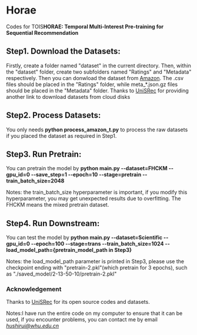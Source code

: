 # Horae
Codes for TOIS**HORAE: Temporal Multi-Interest Pre-training for Sequential Recommendation**

## Step1. Download the Datasets:
  Firstly, create a folder named "dataset" in the current directory. Then, within the "dataset" folder, create two subfolders named "Ratings" and "Metadata" respectively. Then you can donwload the dataset from [Amazon](https://nijianmo.github.io/amazon/index.html). The .csv files should be placed in the "Ratings" folder, while meta_\*.json.gz files should be placed in the "Metadata" folder. Thanks to [UniSRec](https://github.com/RUCAIBox/UniSRec) for providing another link to download datasets from cloud disks
 
## Step2. Process Datasets:
  You only needs **python process_amazon_t.py** to process the raw datasets if you placed the dataset as required in Step1.
  
## Step3. Run Pretrain:
  You can pretrain the model by **python main.py --dataset=FHCKM --gpu_id=0 --save_step=1 --epoch=10 --stage=pretrain --train_batch_size=2048**
 
 Notes: the train_batch_size hyperparameter is important, if you modify this hyperparameter, you may get unexpected results due to overfitting. The FHCKM means the mixed pretrain dataset.
 
## Step4. Run Downstream:
  You can test the model by **python main.py --dataset=Scientific --gpu_id=0 --epoch=100 --stage=trans --train_batch_size=1024 --load_model_path={pretrain_model_path in Step3}**
  
  Notes: the load_model_path parameter is printed in Step3, please use the checkpoint ending with "pretrain-2.pkl"(which pretrain for 3 epochs), such as "./saved_model/2-13-50-10/pretrain-2.pkl"


### Acknowledgement
Thanks to [UniSRec](https://github.com/RUCAIBox/UniSRec) for its open source codes and datasets.

Notes:I have run the entire code on my computer to ensure that it can be used, if you encounter problems, you can contact me by email *hushirui@whu.edu.cn*
